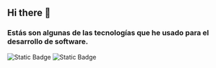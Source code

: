 ## Hi there 👋
<h3>Estás son algunas de las tecnologías que he usado para el desarrollo de software.</h3>
<img alt="Static Badge" src="https://img.shields.io/badge/React-%235CB0E0">
<img alt="Static Badge" src="https://img.shields.io/badge/Node-%235CB0E0a">





